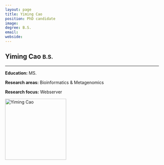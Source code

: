 ```yaml
---
layout: page
title: Yiming Cao
position: PhD candidate
image: 
degree: B.S.
email: 
webside: 
---
```


<style>
p {
    text-align: justify;
}
</style>

<h2>Yiming Cao <small>B.S.</small></h2>
<hr>
<div class='row'>
  <div class="col-lg-8">
    <p><b>Education:</b> MS.</p>
    <p><b>Research areas:</b> Bioinformatics & Metagenomics </p>
    <p><b>Research focus:</b> Webserver </p>
  </div>
  <div class="col-lg-4">
    <div class="text-right">
        <img alt="Yiming Cao" src="/assets/img/people/jixuanli.png" width="200px" />
    </div>
  </div>
</div>
